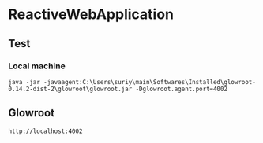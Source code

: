 # ReactiveWebApplication

## Test

### Local machine

```
java -jar -javaagent:C:\Users\suriy\main\Softwares\Installed\glowroot-0.14.2-dist-2\glowroot\glowroot.jar -Dglowroot.agent.port=4002
```

## Glowroot

```
http://localhost:4002
```